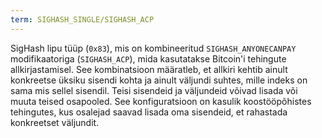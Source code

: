 ```yaml
---
term: SIGHASH_SINGLE/SIGHASH_ACP
---
```


SigHash lipu tüüp (`0x83`), mis on kombineeritud `SIGHASH_ANYONECANPAY` modifikaatoriga (`SIGHASH_ACP`), mida kasutatakse Bitcoin'i tehingute allkirjastamisel. See kombinatsioon määratleb, et allkiri kehtib ainult konkreetse üksiku sisendi kohta ja ainult väljundi suhtes, mille indeks on sama mis sellel sisendil. Teisi sisendeid ja väljundeid võivad lisada või muuta teised osapooled. See konfiguratsioon on kasulik koostööpõhistes tehingutes, kus osalejad saavad lisada oma sisendeid, et rahastada konkreetset väljundit.